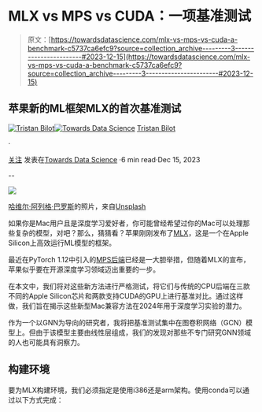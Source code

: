 # MLX vs MPS vs CUDA：一项基准测试

> 原文：[https://towardsdatascience.com/mlx-vs-mps-vs-cuda-a-benchmark-c5737ca6efc9?source=collection_archive---------3-----------------------#2023-12-15](https://towardsdatascience.com/mlx-vs-mps-vs-cuda-a-benchmark-c5737ca6efc9?source=collection_archive---------3-----------------------#2023-12-15)

## 苹果新的ML框架MLX的首次基准测试

[](https://tristanbilot.medium.com/?source=post_page-----c5737ca6efc9--------------------------------)[![Tristan Bilot](../Images/64c2628ae710042d80ca2ee2feb3da37.png)](https://tristanbilot.medium.com/?source=post_page-----c5737ca6efc9--------------------------------)[](https://towardsdatascience.com/?source=post_page-----c5737ca6efc9--------------------------------)[![Towards Data Science](../Images/a6ff2676ffcc0c7aad8aaf1d79379785.png)](https://towardsdatascience.com/?source=post_page-----c5737ca6efc9--------------------------------) [Tristan Bilot](https://tristanbilot.medium.com/?source=post_page-----c5737ca6efc9--------------------------------)

·

[关注](https://medium.com/m/signin?actionUrl=https%3A%2F%2Fmedium.com%2F_%2Fsubscribe%2Fuser%2F2f664301d394&operation=register&redirect=https%3A%2F%2Ftowardsdatascience.com%2Fmlx-vs-mps-vs-cuda-a-benchmark-c5737ca6efc9&user=Tristan+Bilot&userId=2f664301d394&source=post_page-2f664301d394----c5737ca6efc9---------------------post_header-----------) 发表在[Towards Data Science](https://towardsdatascience.com/?source=post_page-----c5737ca6efc9--------------------------------) ·6 min read·Dec 15, 2023[](https://medium.com/m/signin?actionUrl=https%3A%2F%2Fmedium.com%2F_%2Fvote%2Ftowards-data-science%2Fc5737ca6efc9&operation=register&redirect=https%3A%2F%2Ftowardsdatascience.com%2Fmlx-vs-mps-vs-cuda-a-benchmark-c5737ca6efc9&user=Tristan+Bilot&userId=2f664301d394&source=-----c5737ca6efc9---------------------clap_footer-----------)

--

[](https://medium.com/m/signin?actionUrl=https%3A%2F%2Fmedium.com%2F_%2Fbookmark%2Fp%2Fc5737ca6efc9&operation=register&redirect=https%3A%2F%2Ftowardsdatascience.com%2Fmlx-vs-mps-vs-cuda-a-benchmark-c5737ca6efc9&source=-----c5737ca6efc9---------------------bookmark_footer-----------)![](../Images/e7da28e0049ecdc0858d1969c4856536.png)

[哈维尔·阿列格·巴罗斯](https://unsplash.com/@soymeraki?utm_source=medium&utm_medium=referral)的照片，来自[Unsplash](https://unsplash.com/?utm_source=medium&utm_medium=referral)

如果你是Mac用户且是深度学习爱好者，你可能曾经希望过你的Mac可以处理那些复杂的模型，对吧？那么，猜猜看？苹果刚刚发布了[MLX](https://ml-explore.github.io/mlx/build/html/index.html)，这是一个在Apple Silicon上高效运行ML模型的框架。

最近在PyTorch 1.12中引入的[MPS后端](https://developer.apple.com/metal/pytorch/)已经是一大胆举措，但随着MLX的宣布，苹果似乎要在开源深度学习领域迈出重要的一步。

在本文中，我们将对这些新方法进行严格测试，将它们与传统的CPU后端在三款不同的Apple Silicon芯片和两款支持CUDA的GPU上进行基准对比。通过这样做，我们旨在揭示这些新型Mac兼容方法在2024年用于深度学习实验的潜力。

作为一个以GNN为导向的研究者，我将把基准测试集中在图卷积网络（GCN）模型上。但由于该模型主要由线性层组成，我们的发现对那些不专门研究GNN领域的人也可能具有洞察力。

## 构建环境

要为MLX构建环境，我们必须指定是使用i386还是arm架构。使用conda可以通过以下方式完成：
